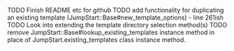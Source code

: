 TODO Finish README etc for github
TODO add functionality for duplicating an existing template (JumpStart::Base#new_template_options) - line 261ish
TODO Look into extending the template directory selection method(s)
TODO remove JumpStart::Base#lookup_existing_templates instance method in place of JumpStart.existing_templates class instance method.